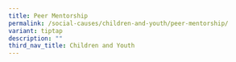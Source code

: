 ```yaml
---
title: Peer Mentorship
permalink: /social-causes/children-and-youth/peer-mentorship/
variant: tiptap
description: ""
third_nav_title: Children and Youth
---
```

